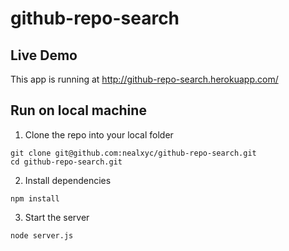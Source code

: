 github-repo-search
==================

## Live Demo
This app is running at http://github-repo-search.herokuapp.com/

## Run on local machine
1. Clone the repo into your local folder

```shell
git clone git@github.com:nealxyc/github-repo-search.git
cd github-repo-search.git
```

2. Install dependencies

```shell
npm install
```

3. Start the server

```shell
node server.js
```
